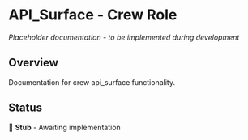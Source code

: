 # API_Surface - Crew Role

*Placeholder documentation - to be implemented during development*

## Overview
Documentation for crew api_surface functionality.

## Status
🔨 **Stub** - Awaiting implementation